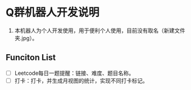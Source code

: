 # Q群机器人开发说明

1. 本机器人为个人开发使用，用于便利个人使用，目前没有取名（新建文件夹.jpg）。

## Funciton List

- [ ] Leetcode每日一题提醒：链接、难度、题目名称。
- [ ] 打卡：打卡，并生成月视图的统计，实现不同打卡标记。